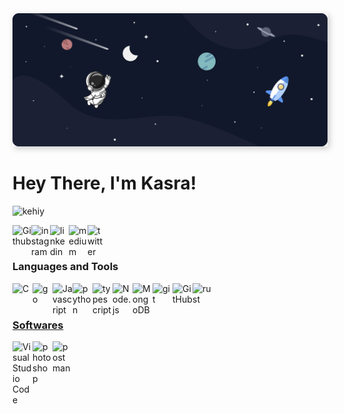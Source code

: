 <img src="./sec/../src/Banner%20Ultrawide.png" style="box-shadow: 3px 3px 10px #00000035">
<br/>

# Hey There, I'm Kasra!

<p align="left"> <img src="https://komarev.com/ghpvc/?username=kehiy&label=Profile%20views&color=0e75b6&style=flat" alt="kehiy" /> </p>

<a href="https://github.com/KasraMg" target="_blank"><img class="icon" align="left" alt="Github" width="30px" src="https://img.icons8.com/3d-fluency/94/null/github.png" /></a>
<a href="https://instagram.com/_ka.s.ra_?igshid=ZGUzMzM3NWJiOQ==" target="_blank"><img class="icon" align="left" alt="instagram" width="30px" src="https://img.icons8.com/3d-fluency/94/null/instagram-new.png" /></a>
<a href="https://linkedin.com/in/https://linkedin.com/in/keyhan-alizadeh-611769250" target="_blank"><img class="icon" align="left" alt="linkedin" width="30px" src="https://img.icons8.com/3d-fluency/94/null/linkedin.png" /></a>
<a href="https://medium.com/@kehiy" target="_blank"><img class="icon" align="left" alt="medium" width="30px" src="https://img.icons8.com/fluency/48/null/medium-logo.png" /></a>
<a href="https://twitter.com/_kehiy" target="_blank"><img class="icon" align="left" alt="twitter" width="30px" src="https://img.icons8.com/3d-fluency/94/null/twitter-circled.png" /></a>

<br />
<br />

### Languages and Tools

<div>
  <a href="https://www.w3schools.com/c/" target="_blank"><img class="icon" align="left" alt="C" width="32px" src="https://img.icons8.com/color/48/null/c-programming.png" />
  <a href="https://go.dev/" target="_blank"><img class="icon" align="left" alt="go" width="32px" src="https://img.icons8.com/color/48/null/golang.png" />
  <a href="https://developer.mozilla.org/en-US/docs/Web/JavaScript" target="_blank"><img class="icon" align="left" alt="Javascript" width="32px" src="https://img.icons8.com/fluency/48/null/javascript.png" />
  <a href="https://www.python.org/" target="_blank"><img class="icon" align="left" alt="python" width="32px" src="https://img.icons8.com/3d-fluency/94/null/python.png" />
  <a href="https://www.typescriptlang.org/" target="_blank"><img class="icon" align="left" alt="typescript" width="32px" src="https://img.icons8.com/fluency/48/null/typescript--v2.png" />
  <a href="https://nodejs.org/" target="_blank"><img class="icon" align="left" alt="Node.js" width="32px" src="https://img.icons8.com/fluency/48/null/node-js.png" />
  <a href="https://www.mongodb.com/" target="_blank"> <img class="icon" align="left" alt="MongoDB" width="32px" src="https://img.icons8.com/color/48/null/mongodb.png" />
  <a href="https://git-scm.com/" target="_blank"> <img class="icon" align="left" alt="git" width="32px" src="https://img.icons8.com/color/48/null/git.png"/>
  <a href="https://github.com/" target="_blank"> <img class="icon" align="left" alt="GitHub" width="32px" src="https://img.icons8.com/3d-fluency/94/null/github.png" />
  <a href="https://www.rust-lang.org/" target="_blank"> <img class="icon" align="left" alt="rust" width="32px" src="https://img.icons8.com/external-tal-revivo-bold-tal-revivo/24/null/external-rust-is-a-multi-paradigm-system-programming-language-logo-bold-tal-revivo.png" />
</div>

<br />
<br />

### Softwares

<div>
  <a href="https://code.visualstudio.com/" target="_blank"><img class="icon" align="left" alt="Visual Studio Code" width="32px" src="https://img.icons8.com/color/48/null/visual-studio-code-2019.png" />
  <a href="https://www.adobe.com/products/photoshop.html" target="_blank"> <img class="icon" align="left" alt="photoshop" width="32px" src="https://img.icons8.com/fluency/48/null/adobe-photoshop.png"/> </a>
  <a href="https://www.postman.com/" target="_blank"> <img class="icon" align="left" alt="postman" width="32px" src="https://img.icons8.com/external-tal-revivo-color-tal-revivo/24/null/external-postman-is-the-only-complete-api-development-environment-logo-color-tal-revivo.png"/> </a>
</div>

<br />
<br />
